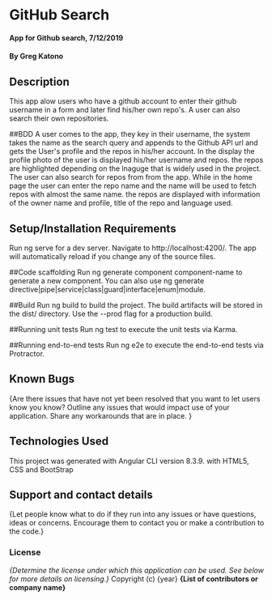 # GitHub Search
#### App for Github search, 7/12/2019
#### By **Greg Katono**
## Description
This app alow users who have a github account to enter their github username in a form and later find his/her own repo's. A user can also search their own repositories. 

##BDD
A user comes to the app, they key in their username, the system takes the name as the search query and appends to the Github API url and gets the User's profile and the repos in his/her account. In the display the profile photo of the user is displayed his/her username and repos. the repos are highlighted depending on the lnaguge that is widely used in the project. The user can also search for repos from from the app. While in the home page the user can enter the repo name and the name will be used to fetch repos with almost the same name. the repos are displayed with information of the owner name and profile, title of the repo and language used.


## Setup/Installation Requirements
Run ng serve for a dev server. Navigate to http://localhost:4200/. The app will automatically reload if you change any of the source files.


##Code scaffolding
Run ng generate component component-name to generate a new component. You can also use ng generate directive|pipe|service|class|guard|interface|enum|module.

##Build
Run ng build to build the project. The build artifacts will be stored in the dist/ directory. Use the --prod flag for a production build.

##Running unit tests
Run ng test to execute the unit tests via Karma.

##Running end-to-end tests
Run ng e2e to execute the end-to-end tests via Protractor.


## Known Bugs
{Are there issues that have not yet been resolved that you want to let users know you know? Outline any issues that would impact use of your application. Share any workarounds that are in place. }
## Technologies Used
This project was generated with Angular CLI version 8.3.9. with HTML5, CSS and BootStrap
## Support and contact details
{Let people know what to do if they run into any issues or have questions, ideas or concerns.  Encourage them to contact you or make a contribution to the code.}
### License
*{Determine the license under which this application can be used.  See below for more details on licensing.}*
Copyright (c) {year} **{List of contributors or company name}**
  